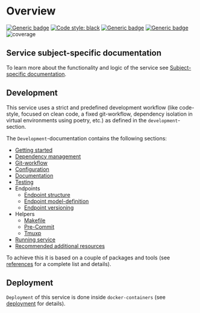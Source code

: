 # Overview

[![Generic badge](https://img.shields.io/badge/Python-3.7-green.svg)](https://shields.io/)
[![Code style: black](https://img.shields.io/badge/code%20style-black-000000.svg)](https://github.com/psf/black)
[![Generic badge](https://img.shields.io/badge/Using-poetry-blue.svg)](https://github.com/sdispater/poetry)
[![Generic badge](https://img.shields.io/badge/Using-PreCommit-grey.svg)](https://pre-commit.com/)
![coverage](../../coverage.svg)


## Service subject-specific documentation

To learn more about the functionality and logic of the service see
[Subject-specific documentation](/subject_specific_documentation/index.html).


## Development

This service uses a strict and predefined development workflow (like
code-style, focused on clean code, a fixed git-workflow, dependency isolation
in virtual environments using poetry, etc.) as defined in
the `development`-section.

The `Development`-documentation contains the following sections:

* [Getting started](/development/getting_started/index.html)
* [Dependency management](/development/dependency_management/index.html)
* [Git-workflow](/development/git_workflow/index.html)
* [Configuration](/configuration/index.html)
* [Documentation](/development/documentation/index.html)
* [Testing](/development/testing/index.html)
* Endpoints
    * [Endpoint structure](/development/endpoint_structure/index.html)
    * [Endpoint model-definition](/development/endpoint_models/index.html)
    * [Endpoint versioning](/development/versioning/index.html)
* Helpers
    * [Makefile](/development/helpers/makefile/index.html)
    * [Pre-Commit](/development/helpers/pre-commit/index.html)
    * [Tmuxp](/development/helpers/tmuxp/index.html)
* [Running service](/development/running_service/index.html)
* [Recommended additional resources](/recommended/index.html)

To achieve this it is based on a couple of packages and tools
(see [references](/references/index.html) for a complete list and details).


## Deployment

`Deployment` of this service is done inside `docker-containers`
(see [deployment](/deployment/index.html) for details).
